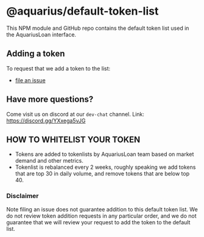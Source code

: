 # @aquarius/default-token-list

This NPM module and GitHub repo contains the default token list used in the AquariusLoan interface.

## Adding a token

To request that we add a token to the list:
  + [file an issue](https://github.com/aquarius-loan/default-token-list/issues/new?assignees=&labels=token+request&template=token-request.md&title=Add+%7BTOKEN_SYMBOL%7D%3A+%7BTOKEN_NAME%7D)

## Have more questions?
Come visit us on discord at our `dev-chat` channel. 
Link: https://discord.gg/YXxega5vJG

## HOW TO WHITELIST YOUR TOKEN
- Tokens are added to tokenlists by AquariusLoan team based on market demand and other metrics. 
- Tokenlist is rebalanced every 2 weeks, roughly speaking we add tokens that are top 30 in daily volume, and remove tokens that are below top 40. 

### Disclaimer

Note filing an issue does not guarantee addition to this default token list.
We do not review token addition requests in any particular order, and we do not
guarantee that we will review your request to add the token to the default list.
